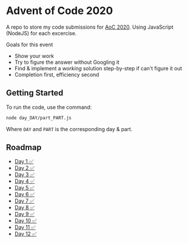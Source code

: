 # Advent of Code 2020
A repo to store my code submissions for [AoC 2020](https://adventofcode.com/2020). Using JavaScript (NodeJS) for each excercise.

Goals for this event
- Show your work
- Try to figure the answer without Googling it
- Find & implement a _working_ solution step-by-step if can't figure it out
- Completion first, efficiency second


## Getting Started
To run the code, use the command:
```bash
node day_DAY/part_PART.js
```
Where `DAY` and `PART` is the corresponding day & part.

## Roadmap
- [Day 1 ✅](day_1)
- [Day 2 ✅](day_2)
- [Day 3 ✅](day_3)
- [Day 4 ✅](day_4)
- [Day 5 ✅](day_5)
- [Day 6 ✅](day_6)
- [Day 7 ✅](day_7)
- [Day 8 ✅](day_8)
- [Day 9 ✅](day_9)
- [Day 10 ✅](day_10)
- [Day 11 ✅](day_11)
- [Day 12 ✅](day_12)
